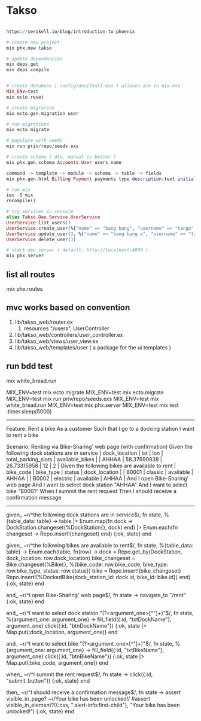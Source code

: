 # Takso
```elixir

https://serokell.io/blog/introduction-to-phoenix

# create new project
mix phx.new takso

# update dependencies
mix deps.get
mix deps.compile


# create database ( config/dev[test].exs ) aliases are in mix.exs
MIX_ENV=test
mix ecto.reset

# create migration
mix ecto.gen.migration user

# run migrations
mix ecto.migrate

# populate with seeds
mix run priv/repo/seeds.exs

# create schema ( dto, manual is better )
mix phx.gen.schema Accounts.User users name

command -> template -> module -> schema -> table -> fields
mix phx.gen.html Billing Payment payments type description:text initial_balance:float

# run mix 
iex -S mix
recompile()

# try services in console
alias Takso.Dao.Service.UserService
UserService.list_users()
UserService.create_user(%{"name" => "bang bang", "username" => "tango", "password" => "bingo"})
UserService.update_user(3, %{"name" => "bang bang x", "username" => "tangox", "password" => "bingox"})
UserService.delete_user(3)

# start dev server ( default: http://localhost:4000 )
mix phx.server

```

## list all routes
mix phx.routes

## mvc works based on convention
1. lib/takso_web/router.ex
   1. resources "/users", UserController
2. lib/takso_web/controllers/user_controller.ex
3. lib/takso_web/views/user_view.ex
4. lib/takso_web/templates/user ( a package for the ui templates )


## run bdd test
mix white_bread.run



MIX_ENV=test mix ecto.migrate
MIX_ENV=test mix ecto.migrate
MIX_ENV=test mix run priv/repo/seeds.exs
MIX_ENV=test mix white_bread.run
MIX_ENV=test mix phx.server
MIX_ENV=test mix test
:timer.sleep(5000)
*************************************************************************************************************


Feature: Rent a bike
As a customer
Such that I go to a docking station
I want to rent a bike

Scenario: Renting via Bike-Sharing' web page (with confirmation)
Given the following dock stations are in service
| dock_location | lat	        | lon         | total_parking_slots | available_bikes  |
| AHHAA         | 58.37690838 | 26.73315958 | 12                  | 2                |
Given the following bikes are available to rent
| bike_code | bike_type	        | status         | dock_location |
| B0001     | classic 	        | available      | AHHAA         |
| B0002     | electric 	        | available      | AHHAA         |
And I open Bike-Sharing' web page
And I want to select dock station "AHHAA"
And I want to select bike "B0001"
When I summit the rent request
Then I should receive a confirmation message

*************************************************************************************************************




given_ ~r/^the following dock stations are in service$/, fn state, %{table_data: table} ->
table
|> Enum.map(fn dock -> DockStation.changeset(%DockStation{}, dock) end)
|> Enum.each(fn changeset -> Repo.insert!(changeset) end)
{:ok, state}
end

given_ ~r/^the following bikes are available to rent$/, fn state, %{table_data: table} ->
Enum.each(table, fn(row) ->
dock = Repo.get_by(DockStation, dock_location: row.dock_location)
bike_changeset = Bike.changeset(%Bike{}, %{bike_code: row.bike_code, bike_type: row.bike_type, status: row.status})
bike = Repo.insert!(bike_changeset)
Repo.insert!(%DockedBike{dock_station_id: dock.id, bike_id: bike.id})
end)
{:ok, state}
end

and_ ~r/^I open Bike-Sharing' web page$/, fn state ->
navigate_to "/rent"
{:ok, state}
end

and_ ~r/^I want to select dock station "(?<argument_one>[^"]+)"$/,
fn state, %{argument_one: argument_one} ->
fill_field({:id, "txtDockName"}, argument_one)
click({:id, "btnDockName"})
{:ok, state |> Map.put(:dock_location, argument_one)}
end

and_ ~r/^I want to select bike "(?<argument_one>[^"]+)"$/,
fn state, %{argument_one: argument_one} ->
fill_field({:id, "txtBikeName"}, argument_one)
click({:id, "btnBikeName"})
{:ok, state |> Map.put(:bike_code, argument_one)}
end

when_ ~r/^I summit the rent request$/, fn state ->
click({:id, "submit_button"})
{:ok, state}
end

then_ ~r/^I should receive a confirmation message$/, fn state ->
assert visible_in_page? ~r/Your bike has been unlocked!/
#assert visible_in_element?({:css, ".alert-info:first-child"}, "Your bike has been unlocked!")
{:ok, state}
end
